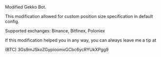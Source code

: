 Modified Gekko Bot.

This modification allowed for custom position size specification in default config.

Supported exchanges: Binance, Bitfinex, Poloniex

If this modification helped you in any way, you can always leave me a tip at

(BTC) 3Gs9mJSkoZGypioomxGCbc6ycRYUkXPgg9

